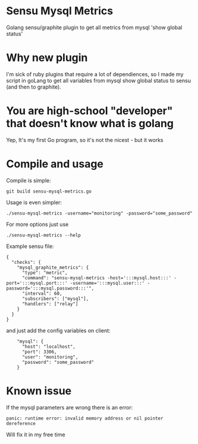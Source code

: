 Sensu Mysql Metrics
===================
Golang sensu/graphite plugin to get all metrics from mysql 'show global status'


Why new plugin
===================
I'm sick of ruby plugins that require a lot of dependiences, so I made my script in goLang to get all variables from mysql show global status to sensu (and then to graphite).

You are high-school "developer" that doesn't know what is golang
=======================================================
Yep, It's my first Go program, so it's not the nicest - but it works

Compile and usage
===================
Compile is simple:

```
git build sensu-mysql-metrics.go
```

Usage is even simpler:
```
./sensu-mysql-metrics -username="monitoring" -password="some_password"
```

For more options just use 
```
./sensu-mysql-metrics --help
```

Example sensu file:
```
{
  "checks": {
    "mysql_graphite_metrics": {
      "type": "metric",
      "command": "sensu-mysql-metrics -host=':::mysql.host:::' -port=':::mysql.port:::' -username=':::mysql.user:::' -password=':::mysql.password:::'",
      "interval": 60,
      "subscribers": ["mysql"],
      "handlers": ["relay"]
    }
  }
}
```
and just add the config variables on client:

```
    "mysql": {
      "host": "localhost",
      "port": 3306,
      "user": "monitoring",
      "password": "some_password"
    }

```

Known issue
==================
If the mysql parameters are wrong there is an error:
```
panic: runtime error: invalid memory address or nil pointer dereference
```
Will fix it in my free time

